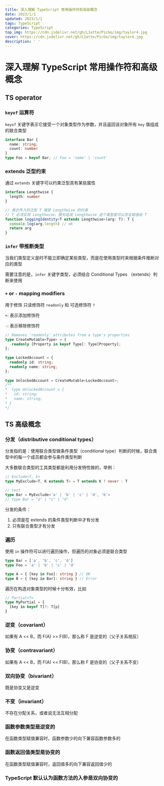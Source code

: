 ```yaml
---
title: 深入理解 TypeScript 常用操作符和高级概念
date: 2023/1/1
updated: 2023/1/1
tags: TypeScript
categories: TypeScript
top_img: https://cdn.jsdelivr.net/gh/L1atte/PicGo/img/taylor4.jpg
cover: https://cdn.jsdelivr.net/gh/L1atte/PicGo/img/taylor4.jpg
description: ' '
---
```

# 深入理解 TypeScript 常用操作符和高级概念

## TS operator

### `keyof` 运算符

`keyof` 关键字表示它接受一个对象类型作为参数，并且返回该对象所有 `key` 值组成的联合类型

```typescript
interface Bar {
  name: string;
  count: number
}
type Foo = keyof Bar; // Foo = 'name' | 'count'
```

### extends 泛型约束

通过 `extends` 关键字可以约束泛型具有某些属性

```typescript
interface Lengthwise {
  length: number
}

// 表示传入的泛型 T 接受 Lengthwise 的约束
// T 必须实现 Lengthwise，换句话说 Lengthwise 这个类型是可以完全赋值给 T
function loggingIdentity<T extends Lengthwise>(arg: T): T {
  console.log(arg.length) // ok
  return arg
}
```

### `infer` 带推断类型

当我们类型定义是时不能立即确定某些类型，而是在使用类型时来根据条件推断对应的类型

需要注意的是，`infer` 关键字类型，必须结合 Conditional Types （extends）判断来使用

### `+` or `-` mapping modifiers

用于修饰 只读修饰符 `readonly` 和 可选修饰符 `?`

`+`: 表示添加修饰符

`-`: 表示移除修饰符

```typescript
// Removes 'readonly' attributes from a type's properties
type CreateMutable<Type> = {
  -readonly [Property in keyof Type]: Type[Property];
};
 
type LockedAccount = {
  readonly id: string;
  readonly name: string;
};
 
type UnlockedAccount = CreateMutable<LockedAccount>;
/** 
*  type UnlockedAccount = {
*   id: string;
*   name: string;
* }
*/
```

## TS 高级概念

### 分发（distributive conditional types）

分发指的是：使用联合类型做条件类型（conditional type）判断的时候，联合类型中的每一个成员都会参与条件类型判断

大多数联合类型的工具类型都是利用分发特性做的，举例：

```typescript
// Exclude<T, k>
type MyExclude<T, K extends T> = T extends K ? never : T

// test
type Bar = MyExclude<'a' | 'b' | 'c' | 'd', 'b'> 
// type Bar = "a" | "c" | "d"
```

分发的条件：

1. 必须是在 extends 的条件类型判断中才有分发
2. 只有联合类型才有分发



### 遍历

使用 `in` 操作符可以进行遍历操作，但遍历的对象必须是联合类型

```typescript
type Bar = ['a', 'b', 'c', 'd']
type Foo = 'a' | 'b' | 'c' | 'd'

type A = { [key in Foo]: string } // OK
type B = { [key in Bar]: string } // Error
```

遍历在构造对象类型的时候十分有效，比如

```typescript
// Partial<T>
type MyPartial = {
  [key in keyof T]?: T[p]
}
```



### 逆变（covariant）

如果有 A << B，而 F(A) >> F(B)，那么称 F 是逆变的（父子关系相反）



### 协变（contravariant）

如果有 A << B，而 F(A) << F(B)，那么称 F 是协变的（父子关系不变）



### 双向协变（bivariant）

既是协变又是逆变



### 不变（invariant）

不存在分配关系，或者说无法互相分配



### 函数参数类型是逆变的

在函数类型赋值兼容时，函数参数少的向下兼容函数参数多的



### 函数返回值类型是协变的

在函数类型赋值兼容时，返回值多的向下兼容返回值少的



### TypeScript 默认认为函数方法的入参是双向协变的